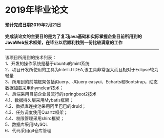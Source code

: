 # 2019年毕业论文
#### 预计完成日期2019年2月21日
<b>完成该论文的主要目的是为了复习java基础和实际掌握企业目前所用到的JavaWeb技术框架，在毕业以后顺利找到一份比较满意的工作</b>
<hr color="blue"/>
该项目所用到的技术列表：</br>
1、开发的操作系统是基于ubuntu的mint系统</br>
2、项目开发所使用的工具为IntelliJ IDEA,该工具非常强大而且相对于Eclipse较为轻量</br>
3、所用到的前端框架包括jQuery、JQuery easyui、Echarts和Bootstrap，动态数据加载采用thymeleaf技术；</br>
4、后端采用目前企业最流行的springboot2技术</br>
  4.1、数据持久层采用Mybatis框架；</br>
  4.2、数据库连接池采用阿里巴巴的druid；</br>
  4.3、任务调度使用Quartz框架；</br>
  4.4、权限管理采用shiro框架；</br>
5、数据库采用MySQL</br>
6、代码采用git仓库管理




